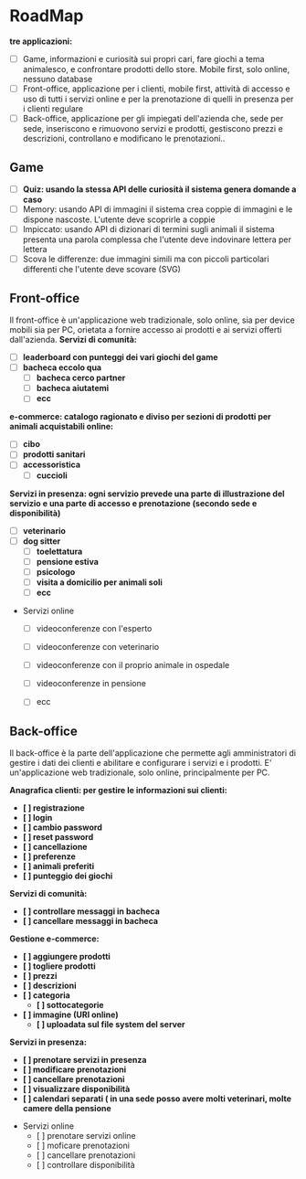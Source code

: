 # RoadMap

<b>tre applicazioni:</b>
  - [ ] Game, informazioni e curiosità sui propri cari, fare giochi a tema animalesco, e confrontare prodotti dello store. Mobile first, solo online, nessuno database
  - [ ] Front-office, applicazione per i clienti, mobile first, attività di accesso e uso di tutti i servizi online e per la prenotazione di quelli in presenza per i clienti regulare
  - [ ] Back-office, applicazione per gli impiegati dell'azienda che, sede per sede, inseriscono e rimuovono servizi e prodotti, gestiscono prezzi e descrizioni, controllano e modificano le prenotazioni..

## Game

- [ ] <b>Quiz: usando la stessa API delle curiosità il sistema genera domande a caso</b>
- [ ] Memory: usando API di immagini il sistema crea coppie di immagini e le dispone nascoste. L'utente deve scoprirle a coppie
- [ ] Impiccato: usando API di dizionari di termini sugli animali il sistema presenta una parola complessa che l'utente deve indovinare lettera per lettera
- [ ] Scova le differenze: due immagini simili ma con piccoli particolari differenti che l'utente deve scovare (SVG)

## Front-office

Il front-office è un'applicazione web tradizionale, solo online, sia per device mobili sia per PC, orietata a fornire accesso ai prodotti e ai servizi offerti dall'azienda.
<b>Servizi di comunità:
  - [ ] leaderboard con punteggi dei vari giochi del game
  - [ ] bacheca eccolo qua 
    - [ ] bacheca cerco partner
    - [ ] bacheca aiutatemi
    - [ ] ecc
  </b>
<b>e-commerce: catalogo ragionato e diviso per sezioni di prodotti per animali acquistabili online: 
  
  - [ ] cibo
  - [ ] prodotti sanitari
  - [ ] accessoristica 
    - [ ] cuccioli
  </b>

<b>Servizi in presenza:  ogni servizio prevede una parte di illustrazione del servizio e una parte di accesso e prenotazione (secondo sede e disponibilità) 
  
  - [ ] veterinario
  - [ ] dog sitter 
    - [ ] toelettatura
    - [ ] pensione estiva
    - [ ] psicologo
    - [ ] visita a domicilio per animali soli
    - [ ] ecc   
  </b>
  
  - Servizi online
    - [ ] videoconferenze con l'esperto
    - [ ] videoconferenze con veterinario
    - [ ] videoconferenze con il proprio animale in ospedale
    - [ ] videoconferenze in pensione
    - [ ] ecc
  
  
## Back-office
Il back-office è la parte dell'applicazione che permette agli amministratori di gestire i dati dei clienti e abilitare e configurare i servizi e i prodotti. E' un'applicazione web tradizionale, solo online, principalmente per PC.

<b> Anagrafica clienti: per gestire le informazioni sui clienti: 
- [ ] registrazione
- [ ] login
- [ ] cambio password
- [ ] reset password
- [ ] cancellazione
- [ ] preferenze
- [ ] animali preferiti
- [ ] punteggio dei giochi
</b>

<b> Servizi di comunità: 
- [ ] controllare messaggi in bacheca
- [ ] cancellare messaggi in bacheca
</b>

<b>
Gestione e-commerce: 
  
  - [ ] aggiungere prodotti
  - [ ] togliere prodotti
  - [ ] prezzi
  - [ ] descrizioni
  - [ ] categoria
    - [ ] sottocategorie
  - [ ] immagine (URI online)
    - [ ] uploadata sul file system del server
</b>

<b>
Servizi in presenza: 
  
  - [ ] prenotare servizi in presenza
  - [ ] modificare prenotazioni
  - [ ] cancellare prenotazioni
  - [ ] visualizzare disponibilità
  - [ ] calendari separati ( in una sede posso avere molti veterinari, molte camere della pensione
</b>

- Servizi online
  - [ ] prenotare servizi online
  - [ ] moficare prenotazioni
  - [ ] cancellare prenotazioni
  - [ ] controllare disponibilità
  

